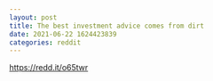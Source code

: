 ```yaml
--- 
layout: post 
title: The best investment advice comes from dirt 
date: 2021-06-22 1624423839 
categories: reddit 
--- 
```

https://redd.it/o65twr